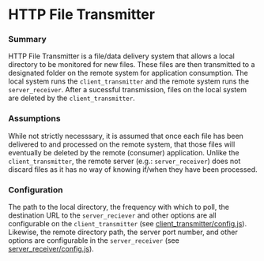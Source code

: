 # HTTP File Transmitter

### Summary 
HTTP File Transmitter is a file/data delivery system that allows a local directory to be monitored for new files. 
These files are then transmitted to a designated folder on the remote system for application consumption. 
The local system runs the `client_transmitter` and the remote system runs the `server_receiver`. After a sucessful transmission, 
files on the local system are deleted by the `client_transmitter`. 

### Assumptions 
While not strictly necesssary, it is assumed that once each file has been delivered to and processed on the remote system, 
that those files will eventually be deleted by the remote (consumer) application. Unlike the `client_transmitter`, the remote server (e.g.: `server_receiver`) does not discard files as it has no way of knowing if/when they have been processed.

### Configuration 
The path to the local directory, the frequency with which to poll, the destination URL to the `server_reciever` and other options are all configurable on the `client_transmitter` (see [client_transmitter/config.js](client_transmitter/config.js)). Likewise, the remote directory path, the server port number, and other options are configurable in the `server_receiver` 
(see [server_receiver/config.js](server_receiver/config.js)).
